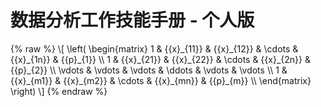 # 数据分析工作技能手册 - 个人版

{% raw %}
\\[
\\left( \\begin\{matrix\}
   1 & \{\{x\}\_\{11\}\} & \{\{x\}\_\{12\}\} & \\cdots  & \{\{x\}\_\{1n\}\} & \{\{p\}\_\{1\}\}  \\\\
   1 & \{\{x\}\_\{21\}\} & \{\{x\}\_\{22\}\} & \\cdots  & \{\{x\}\_\{2n\}\} & \{\{p\}\_\{2\}\}  \\\\
   \\vdots  & \\vdots  & \\vdots  & \\ddots  & \\vdots  & \\vdots   \\\\
   1 & \{\{x\}\_\{m1\}\} & \{\{x\}\_\{m2\}\} & \\cdots  & \{\{x\}\_\{mn\}\} & \{\{p\}\_\{m\}\}  \\\\
\\end\{matrix\} \\right)
\\]
{% endraw %}
